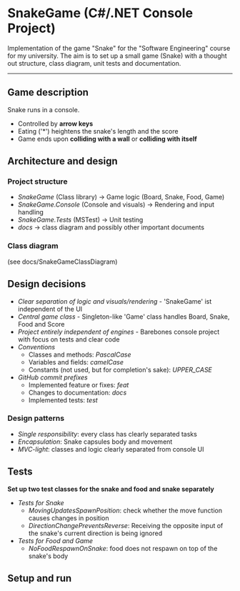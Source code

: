 # SnakeGame (C#/.NET Console Project)

Implementation of the game "Snake" for the "Software Engineering" course for my university.
The aim is to set up a small game (Snake) with a thought out structure, class diagram, unit tests and documentation.

---

## Game description
Snake runs in a console.
- Controlled by **arrow keys**
- Eating ('*') heightens the snake's length and the score
- Game ends upon **colliding with a wall** or **colliding with itself**

## Architecture and design

### Project structure
- *SnakeGame* (Class library) -> Game logic (Board, Snake, Food, Game)
- *SnakeGame.Console* (Console and visuals) -> Rendering and input handling
- *SnakeGame.Tests* (MSTest) -> Unit testing
- *docs* -> class diagram and possibly other important documents

### Class diagram
(see docs/SnakeGameClassDiagram)

## Design decisions
- *Clear separation of logic and visuals/rendering* - 'SnakeGame' ist independent of the UI
- *Central game class* - Singleton-like 'Game' class handles Board, Snake, Food and Score
- *Project entirely independent of engines* - Barebones console project with focus on tests and clear code
- *Conventions*
	- Classes and methods: *PascalCase*
	- Variables and fields: *camelCase*
	- Constants (not used, but for completion's sake): *UPPER_CASE*
- *GitHub commit prefixes*
	- Implemented feature or fixes: *feat*
	- Changes to documentation: *docs*
	- Implemented tests: *test*

### Design patterns
- *Single responsibility*: every class has clearly separated tasks
- *Encapsulation*: Snake capsules body and movement
- *MVC-light*: classes and logic clearly separated from console UI

## Tests
**Set up two test classes for the snake and food and snake separately**
- *Tests for Snake*
	- *MovingUpdatesSpawnPosition*: check whether the move function causes changes in position
	- *DirectionChangePreventsReverse*: Receiving the opposite input of the snake's current direction is being ignored
- *Tests for Food and Game*
	- *NoFoodRespawnOnSnake*: food does not respawn on top of the snake's body
## Setup and run

